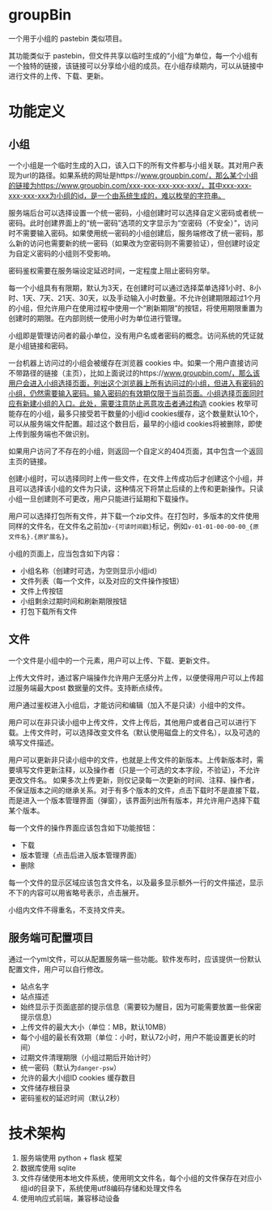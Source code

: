 ﻿# groupBin

一个用于小组的 pastebin 类似项目。

其功能类似于 pastebin，但文件共享以临时生成的“小组”为单位，每一个小组有一个独特的链接，该链接可以分享给小组的成员。在小组存续期内，可以从链接中进行文件的上传、下载、更新。

# 功能定义

## 小组

一个小组是一个临时生成的入口，该入口下的所有文件都与小组关联。其对用户表现为url的路径。如果系统的网址是https://www.groupbin.com/，那么某个小组的链接为https://www.groupbin.com/xxx-xxx-xxx-xxx-xxx/，其中xxx-xxx-xxx-xxx-xxx为小组的id，是一个由系统生成的，难以枚举的字符串。

服务端后台可以选择设置一个统一密码，小组创建时可以选择自定义密码或者统一密码。此时创建界面上的“统一密码”选项的文字显示为“空密码（不安全）”，访问时不需要输入密码。如果使用统一密码的小组创建后，服务端修改了统一密码，那么新的访问也需要新的统一密码（如果改为空密码则不需要验证），但创建时设定为自定义密码的小组则不受影响。

密码鉴权需要在服务端设定延迟时间，一定程度上阻止密码穷举。

每一个小组具有有限期，默认为3天，在创建时可以通过选择菜单选择1小时、8小时、1天、7天、21天、30天，以及手动输入小时数量。不允许创建期限超过1个月的小组，但允许用户在使用过程中使用一个“刷新期限”的按钮，将使用期限重置为创建时的期限。在内部则统一使用小时为单位进行管理。

小组即是管理访问者的最小单位，没有用户名或者密码的概念。访问系统的凭证就是小组链接和密码。

一台机器上访问过的小组会被缓存在浏览器 cookies 中。如果一个用户直接访问不带路径的链接（主页），比如上面说过的https://www.groupbin.com/，那么该用户会进入小组选择页面，列出这个浏览器上所有访问过的小组，但进入有密码的小组，仍然需要输入密码。输入密码的有效期仅限于当前页面。小组选择页面同时应有新建小组的入口。此处，需要注意防止恶意攻击者通过构造 cookies 枚举可能存在的小组，最多只接受若干数量的小组id cookies缓存，这个数量默认10个，可以从服务端文件配置。超过这个数目后，最早的小组id cookies将被删除，即使上传到服务端也不做识别。

如果用户访问了不存在的小组，则返回一个自定义的404页面，其中包含一个返回主页的链接。

创建小组时，可以选择同时上传一些文件，在文件上传成功后才创建这个小组，并且可以选择该小组的文件为只读，这种情况下将禁止后续的上传和更新操作。只读小组一旦创建则不可更改，用户只能进行延期和下载操作。

用户可以选择打包所有文件，并下载一个zip文件。在打包时，多版本的文件使用同样的文件名，在文件名之前加`v-{可读时间戳}`标记，例如`v-01-01-00-00-00_{原文件名}.{原扩展名}`。

小组的页面上，应当包含如下内容：

+ 小组名称（创建时可选，为空则显示小组id）
+ 文件列表（每一个文件，以及对应的文件操作按钮）
+ 文件上传按钮
+ 小组剩余过期时间和刷新期限按钮
+ 打包下载所有文件


## 文件

一个文件是小组中的一个元素，用户可以上传、下载、更新文件。

上传大文件时，通过客户端操作允许用户无感分片上传，以便使得用户可以上传超过服务端最大post 数据量的文件。支持断点续传。

用户通过鉴权进入小组后，才能访问和编辑（加入不是只读）小组中的文件。

用户可以在非只读小组中上传文件，文件上传后，其他用户或者自己可以进行下载。上传文件时，可以选择改变文件名（默认使用磁盘上的文件名），以及可选的填写文件描述。

用户可以更新非只读小组中的文件，也就是上传文件的新版本。上传新版本时，需要填写文件更新注释，以及操作者（只是一个可选的文本字段，不验证），不允许更改文件名。
如果多次上传更新，则仅记录每一次更新的时间、注释、操作者，不保证版本之间的继承关系。对于有多个版本的文件，点击下载时不是直接下载，而是进入一个版本管理界面（弹窗），该界面列出所有版本，并允许用户选择下载某个版本。

每一个文件的操作界面应该包含如下功能按钮：
+ 下载
+ 版本管理（点击后进入版本管理界面）
+ 删除

每一个文件的显示区域应该包含文件名，以及最多显示额外一行的文件描述，显示不下的内容可以用省略号表示，点击展开。

小组内文件不得重名，不支持文件夹。

## 服务端可配置项目

通过一个yml文件，可以从配置服务端一些功能。软件发布时，应该提供一份默认配置文件，用户可以自行修改。

+ 站点名字
+ 站点描述
+ 始终显示于页面底部的提示信息（需要较为醒目，因为可能需要放置一些保密提示信息）
+ 上传文件的最大大小（单位：MB，默认10MB）
+ 每个小组的最长有效期（单位：小时，默认72小时，用户不能设置更长的时间）
+ 过期文件清理期限（小组过期后开始计时）
+ 统一密码（默认为`danger-psw`）
+ 允许的最大小组ID cookies 缓存数目
+ 文件储存根目录
+ 密码鉴权的延迟时间（默认2秒）

# 技术架构

1. 服务端使用 python + flask 框架
2. 数据库使用 sqlite
3. 文件存储使用本地文件系统，使用明文文件名，每个小组的文件保存在对应小组id的目录下，系统使用utf8编码存储和处理文件名
4. 使用响应式前端，兼容移动设备
